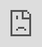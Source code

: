 ```yaml
---
title: "How Does Spiderman Climb Walls in His Suit?"
description: ""
date: 2023-01-15
categories: 
tags: 
thumbnail: https://tse1.mm.bing.net/th?q=How%20Does%20Spiderman%20Climb%20Walls%20In%20His%20Suit%3F&w=800&h=500&c=1&rs=1
author: "Osgood"
showToc: true
TocOpen: true
draft: false
hidemeta: false
comments: false
disableHLJS: true # to disable highlightjs
disableShare: false
disableHLJS: false
hideSummary: false
searchHidden: true
ShowReadingTime: true
ShowBreadCrumbs: true
ShowPostNavLinks: true
ShowWordCount: true
ShowRssButtonInSectionTermList: true
UseHugoToc: false
ShowShareButtons: true
---
```


<center>
	<img src="https://tse1.mm.bing.net/th?q=How%20Does%20Spiderman%20Climb%20Walls%20In%20His%20Suit%3F&w=800&h=500&c=1&rs=1" alt="How Does Spiderman Climb Walls In His Suit?" width="800" height="500" style="display: block; width: 100%; height: auto">
</center>

<p>Spiderman is one of the most iconic superheroes of all time. He is known for his ability to climb walls and swing from building to building with ease. But what exactly makes this possible? How does Spiderman do it?</p>

<p>The answer lies in the unique properties of Spiderman's suit. The suit is made from a special material called Unstable Molecules. This material is incredibly lightweight and flexible, allowing Spiderman to move around freely. It also has microscopic hooks that can latch onto and grip onto surfaces. This allows Spiderman to cling to walls and other surfaces like a spider.</p>

<p>In addition to the suit, Spiderman also wears special gloves and boots that contain tiny suction cups. These suction cups allow Spiderman to cling to walls and ceilings with ease. The gloves and boots also contain tiny needles that can pierce surfaces, giving Spiderman more grip when he is climbing.</p>

<p>So, how does Spiderman combine these elements to climb walls? He uses a combination of the suit’s material, suction cups, and needles to grip onto walls and ceilings. The suit gives him flexibility and allows him to move around freely. The suction cups and needles provide extra grip and help him to stick to surfaces. Finally, Spiderman’s strength and agility allow him to scale walls and swing from building to building with ease.</p>

<h2>What Are Unstable Molecules?</h2>

<p>Unstable Molecules are a special material developed by Reed Richards, a scientist in the Marvel universe. This material has many unique properties that make it perfect for Spiderman’s suit. It is incredibly lightweight, yet strong enough to withstand the rigors of crime-fighting. It is also flexible and breathable, allowing Spiderman to move freely.</p>

<p>The material also has microscopic hooks that can latch onto and grip onto surfaces. This allows Spiderman to cling to walls and other surfaces like a spider. Unstable Molecules are also incredibly durable and can withstand extreme temperatures and conditions. This makes them perfect for a superhero like Spiderman.</p>

<h2>What Are the Suction Cups and Needles?</h2>

<p>The suction cups and needles are special devices that Spiderman wears on his gloves and boots. The suction cups allow Spiderman to cling to walls and ceilings with ease. The needles can be used to pierce surfaces, giving Spiderman extra grip when he is climbing. The suction cups and needles help Spiderman to stick to surfaces and provide extra grip.</p>

<h2>What Other Advantages Does Spiderman Have?</h2>

<p>In addition to the suit, suction cups, and needles, Spiderman also has several other advantages that make him a superhero. He has superhuman strength and agility, allowing him to lift objects and move quickly. He is also incredibly acrobatic, allowing him to swing from building to building with ease. He also has a sixth sense that allows him to detect danger before it happens.</p>

<h2>Conclusion</h2>

<p>Spiderman is one of the most iconic superheroes of all time. He is known for his ability to climb walls and swing from building to building. The secret to his success lies in his suit which is made from Unstable Molecules and his special gloves and boots which contain suction cups and needles. These elements combine to give Spiderman the ability to cling to surfaces like a spider. His superhuman strength and agility also give him the ability to swing from building to building with ease. Spiderman is a truly amazing superhero.</p>

<h2>Frequently Asked Questions</h2>

<h3>Q1. How does Spiderman climb walls?</h3>

<p>Spiderman climbs walls using a combination of his suit’s material, suction cups, and needles. The suit gives him flexibility and allows him to move around freely. The suction cups and needles provide extra grip and help him to stick to surfaces. Finally, Spiderman’s strength and agility allow him to scale walls and swing from building to building with ease.</p>

<h3>Q2. What is Unstable Molecules?</h3>

<p>Unstable Molecules are a special material developed by Reed Richards, a scientist in the Marvel universe. This material has many unique properties that make it perfect for Spiderman’s suit. It is incredibly lightweight, yet strong enough to withstand the rigors of crime-fighting. It also has microscopic hooks that can latch onto and grip onto surfaces.</p>

<h3>Q3. What are the suction cups and needles?</h3>

<p>The suction cups and needles are special devices that Spiderman wears on his gloves and boots. The suction cups allow Spiderman to cling to walls and ceilings with ease. The needles can be used to pierce surfaces, giving Spiderman extra grip when he is climbing.</p>

<h3>Q4. What other advantages does Spiderman have?</h3>

<p>In addition to the suit, suction cups, and needles, Spiderman also has several other advantages that make him a superhero. He has superhuman strength and agility, allowing him to lift objects and move quickly. He is also incredibly acrobatic, allowing him to swing from building to building with ease. He also has a sixth sense that allows him to detect danger before it happens.</p>

<h3>Q5. What makes Unstable Molecules perfect for Spiderman's suit?</h3>

<p>Unstable Molecules are perfect for Spiderman's suit because they are lightweight and flexible, allowing him to move around freely. They also have microscopic hooks that can latch onto and grip onto surfaces. This allows Spiderman to cling to walls and other surfaces like a spider. Unstable Molecules are also incredibly durable and can withstand extreme temperatures and conditions.</p>

<h3>Q6. How does Spiderman combine his suit and accessories to climb walls?</h3>

<p>Spiderman combines his suit, suction cups, and needles to grip onto walls and ceilings. The suit gives him flexibility and allows him to move around freely. The suction cups and needles provide extra grip and help him to stick to surfaces. Finally, Spiderman’s strength and agility allow him to scale walls and swing from building to building with ease.</p>

<h3>Q7. What makes Spiderman a superhero?</h3>

<p>Spiderman is a superhero because he has superhuman strength and agility, allowing him to lift objects and move quickly. He is also incredibly acrobatic, allowing him to swing from building to building with ease. He also has a sixth sense that allows him to detect danger before it happens. Finally, his suit, suction cups, and needles give him the ability to climb walls and swing from building to building with ease.</p>

<h3>Q8. What are the unique properties of Unstable Molecules?</h3>

<p>Unstable Molecules have many unique properties that make them perfect for Spiderman’s suit. They are incredibly lightweight and flexible, allowing Spiderman to move around freely. They also have microscopic hooks that can latch onto and grip onto surfaces. This allows Spiderman to cling to walls and other surfaces like a spider. Unstable Molecules are also incredibly durable and can withstand extreme temperatures and conditions.</p>

<h3>Q9. How does Spiderman use his gloves and boots to climb walls?</h3>

<p>Spiderman uses his gloves and boots to climb walls by using the tiny suction cups and needles they contain. The suction cups allow Spiderman to cling to walls and ceilings with ease. The needles can be used to pierce surfaces, giving Spiderman extra grip when he is climbing.</p>

<h3>Q10. What makes Unstable Molecules so special?</h3>

<p>Unstable Molecules are special because they are incredibly lightweight and flexible, allowing Spiderman to move around freely. They also have microscopic hooks that can latch onto and grip onto surfaces. This allows Spiderman to cling to walls and other surfaces like a spider. Unstable Molecules are also incredibly durable and can withstand extreme temperatures and conditions.</p>

<h3>Q11. What advantages does Spiderman have over other superheroes?</h3>

<p>Spiderman has several advantages over other superheroes. He has superhuman strength and agility, allowing him to lift objects and move quickly. He is also incredibly acrobatic, allowing him to swing from building to building with ease. He also has a sixth sense that allows him to detect danger before it happens. Finally, his suit, suction cups, and needles give him the ability to climb walls and swing from building to building with ease.</p>

<h3>Q12. How does the suit's material help Spiderman climb walls?</h3>

<p>The suit's material helps Spiderman climb walls by giving him flexibility and allowing him to move around freely. It also has microscopic hooks that can latch onto and grip onto surfaces. This allows Spiderman to cling to walls and other surfaces like a spider.</p>

<h3>Q13. What other materials does Spiderman use to climb walls?</h3

<div style="position: relative; padding-bottom: 56.25%; overflow: hidden"><iframe src="https://www.youtube.com/embed/xItea2ZgEOg" frameborder="0" allow="accelerometer; autoplay; clipboard-write; encrypted-media; gyroscope; picture-in-picture; web-share" allowfullscreen style="position: absolute; top: 0; left: 0; width: 100%; height: 100%;"></iframe>
</div>